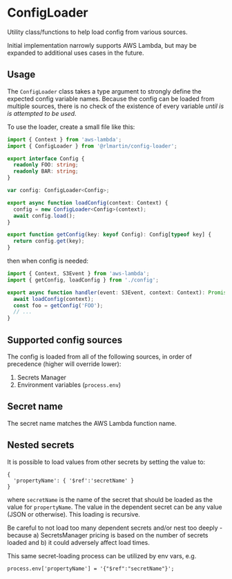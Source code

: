 # ConfigLoader
Utility class/functions to help load config from various sources.

Initial implementation narrowly supports AWS Lambda, but may be expanded to additional uses cases in the future.


## Usage
The `ConfigLoader` class takes a type argument to strongly define the expected config variable names. Because the config can be loaded from multiple sources, there is no check of the existence of every variable _until is is attempted to be used_.

To use the loader, create a small file like this:

```typescript
import { Context } from 'aws-lambda';
import { ConfigLoader } from '@rlmartin/config-loader';

export interface Config {
  readonly FOO: string;
  readonly BAR: string;
}

var config: ConfigLoader<Config>;

export async function loadConfig(context: Context) {
  config = new ConfigLoader<Config>(context);
  await config.load();
}

export function getConfig(key: keyof Config): Config[typeof key] {
  return config.get(key);
}
```

then when config is needed:

```typescript
import { Context, S3Event } from 'aws-lambda';
import { getConfig, loadConfig } from './config';

export async function handler(event: S3Event, context: Context): Promise<void> {
  await loadConfig(context);
  const foo = getConfig('FOO');
  // ...
}
```


## Supported config sources
The config is loaded from all of the following sources, in order of precedence (higher will override lower):

1. Secrets Manager
2. Environment variables (`process.env`)


## Secret name
The secret name matches the AWS Lambda function name.


## Nested secrets
It is possible to load values from other secrets by setting the value to:

```
{
  'propertyName': { '$ref':'secretName' }
}
```

where `secretName` is the name of the secret that should be loaded as the value for `propertyName`. The value in the dependent secret can be any value (JSON or otherwise). This loading is recursive.

Be careful to not load too many dependent secrets and/or nest too deeply - because a) SecretsManager pricing is based on the number of secrets loaded and b) it could adversely affect load times.

This same secret-loading process can be utilized by env vars, e.g.

```
process.env['propertyName'] = '{"$ref":"secretName"}';
```
